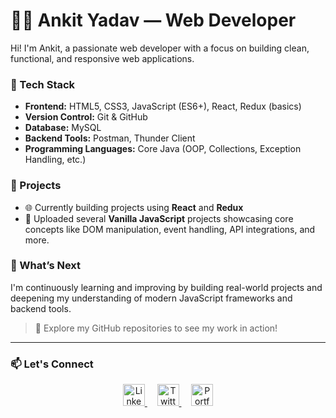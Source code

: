 # 👨‍💻 Ankit Yadav — Web Developer

Hi! I'm Ankit, a passionate web developer with a focus on building clean, functional, and responsive web applications.

### 🧰 Tech Stack
- **Frontend:** HTML5, CSS3, JavaScript (ES6+), React, Redux (basics)
- **Version Control:** Git & GitHub
- **Database:** MySQL
- **Backend Tools:** Postman, Thunder Client
- **Programming Languages:** Core Java (OOP, Collections, Exception Handling, etc.)

### 📂 Projects
- 🌐 Currently building projects using **React** and **Redux**
- 🧪 Uploaded several **Vanilla JavaScript** projects showcasing core concepts like DOM manipulation, event handling, API integrations, and more.

### 🚀 What’s Next
I'm continuously learning and improving by building real-world projects and deepening my understanding of modern JavaScript frameworks and backend tools.

> 🔗 Explore my GitHub repositories to see my work in action!

---

### 📫 Let's Connect

<p align="center">
  <a href="https://linkedin.com/in/youknowankit" target="_blank" title="LinkedIn">
    <img src="https://cdn.jsdelivr.net/gh/devicons/devicon/icons/linkedin/linkedin-original.svg" alt="LinkedIn" width="35" height="35"/>
  </a>
  &nbsp;&nbsp;&nbsp;
  <a href="https://x.com/youknowankit" target="_blank" title="X (Twitter)">
    <img src="https://cdn.jsdelivr.net/gh/devicons/devicon/icons/twitter/twitter-original.svg" alt="Twitter/X" width="35" height="35"/>
  </a>
  &nbsp;&nbsp;&nbsp;
  <a href="https://youknowankit.github.io/portfolio/" target="_blank" title="Portfolio">
    <img src="https://cdn.jsdelivr.net/gh/devicons/devicon/icons/github/github-original.svg" alt="Portfolio" width="35" height="35"/>
  </a>
</p>
